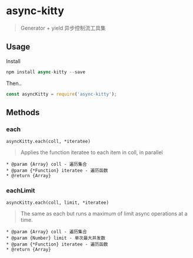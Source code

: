 # async-kitty
> Generator + yield 异步控制流工具集

## Usage
Install  
```javascript
npm install async-kitty --save
```
Then..
```javascript
const asyncKitty = require('async-kitty');
```

## Methods
### each
`asyncKitty.each(coll, *iteratee)`
> Applies the function iteratee to each item in coll, in parallel
```
* @param {Array} coll - 遍历集合
* @param {*Function} iteratee - 遍历函数
* @return {Array}
```

### eachLimit
`asyncKitty.each(coll, limit, *iteratee)`
>The same as each but runs a maximum of limit async operations at a time.
```
* @param {Array} coll - 遍历集合
* @param {Number} limit - 单次最大并发数
* @param {*Function} iteratee - 遍历函数
* @return {Array}
```
